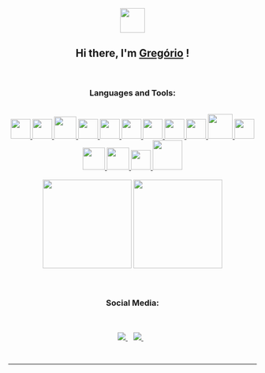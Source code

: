 <div align='center'>
<img src = "https://i.giphy.com/media/WFZvB7VIXBgiz3oDXE/giphy.webp" width="50px"> 
<h2>Hi there, I'm 
<a href = "https://github.com/GregorioNeto"> Gregório</a> ! </h2>
<br>

<h3>Languages and Tools: </h3>
<br>

  <a href="https://www.arduino.cc/">
    <img width="40px" src="https://brandslogos.com/wp-content/uploads/images/large/arduino-logo-1.png" />
  </a>
  
  <a href="https://www.learn-c.org/">
    <img width="40px" src="https://upload.wikimedia.org/wikipedia/commons/thumb/1/18/C_Programming_Language.svg/1853px-C_Programming_Language.svg.png">
  </a>

  <a href="https://www.learncpp.com/">
    <img width="45px" src="https://images.vexels.com/media/users/3/166253/isolated/preview/14bc03b7b1c2c4e2656fd4c0a981cbbc-icone-da-linguagem-de-programacao-cpp.png"/>
  </a>

  <a href="https://www.java.com/pt-BR/">
    <img src="https://cdn.iconscout.com/icon/free/png-512/java-43-569305.png" width="40" />
  </a>

  <a href="https://www.python.org/">
    <img src="https://cdn.icon-icons.com/icons2/1508/PNG/512/python_104451.png" width="40" />
  </a>

  <a href="https://git-scm.com">
    <img src="https://upload.wikimedia.org/wikipedia/commons/thumb/3/3f/Git_icon.svg/1024px-Git_icon.svg.png" width="40" />
  </a>

  <a href="https://nodejs.org/en/">
    <img src="https://cdn.iconscout.com/icon/free/png-512/node-js-1-1174935.png" width="40" />
  </a>

  <a href="https://www.codecademy.com/learn/learn-html">
    <img src="https://cdn.icon-icons.com/icons2/2107/PNG/512/file_type_html_icon_130541.png" width="40" />
  </a>

  <a href="https://www.postgresql.org">
    <img src="https://cdn.icon-icons.com/icons2/2699/PNG/512/postgresql_logo_icon_170835.png" width="40" />
  </a>

  <a href="https://git.kernel.org/pub/scm/linux/kernel/git/torvalds/linux.git/">
    <img src="https://www.freepnglogos.com/uploads/linux-png/file-icons-flat-linux-svg-wikimedia-commons-6.png" width="50" />
  </a>

  <a href="https://developer.android.com/studio">
    <img src="https://logodownload.org/wp-content/uploads/2015/05/android-logo-5-1.png" width="40" />
  </a>

  <a href="https://www.overleaf.com/project">
    <img src="https://images.ctfassets.net/nrgyaltdicpt/6qSXAo1CYEeBn5RkKLOR64/19c74bfb9a32772e353ff25c6f0070f5/ologo_square_colour_light_bg.png" width="45" />
  </a>

  <a href="https://www.w3schools.com/css/">
    <img src="https://logospng.org/download/css-3/logo-css-3-512.png" width="45" />
  </a>

  <a href="https://code.visualstudio.com">
    <img src="https://upload.wikimedia.org/wikipedia/commons/thumb/9/9a/Visual_Studio_Code_1.35_icon.svg/1024px-Visual_Studio_Code_1.35_icon.svg.png" width="40" />
  </a>

  <a href="https://guides.rubyonrails.org">
    <img src="https://www.altoroslabs.com/assets/images/img/s-header-logo-ruby.png" width="60" />
  </a>
<br><br>
<div>
    <img height="180em" src ="https://github-readme-stats.vercel.app/api?username=gregorioneto&show_icons=true&title_color=25e9e9&icon_color=25e9e9&text_color=9f9f9f&bg_color=151515"     />
    <img height="180em" src ="https://github-readme-stats-anuraghazra1.vercel.app/api/top-langs/?username=gregorioneto&layout=compact&show_icons=true&title_color=25e9e9&icon_color=25cce9&text_color=9f9f9f&bg_color=151515&langs_count=16" />
</div>
<br><br>

<h3>Social Media:</h3>
<br><br>
 <a href="https://mail.google.com/mail/u/0/?fs=1&to=g_neto01@alu.ufc.br&tf=cm">
    <img src="https://img.shields.io/badge/gmail -%23E4402F.svg?&style=for-the-badge&logo=gmail&logoColor=white" />        
</a>&nbsp;&nbsp;

<a href="https://www.linkedin.com/in/gregório-neto-a56039214/" target="_blank">
    <img src="https://img.shields.io/badge/-LinkedIn-%230077B5?style=for-the-badge&logo=linkedin&logoColor=white" target="_blank">
</a>&nbsp;&nbsp;
    
<br><hr>
</div>

